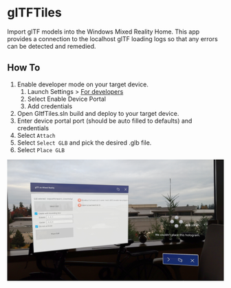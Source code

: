 # glTFTiles

Import glTF models into the Windows Mixed Reality Home. This app provides a connection to the localhost glTF loading logs
so that any errors can be detected and remedied. 

## How To

1. Enable developer mode on your target device.
   1. Launch Settings > [For developers](ms-settings:developers)
   1. Select Enable Device Portal
   1. Add credentials
1. Open GltfTiles.sln build and deploy to your target device.
1. Enter device portal port (should be auto filled to defaults) and credentials
1. Select `Attach`
1. Select `Select GLB` and pick the desired .glb file.
1. Select `Place GLB`

![Screenshot](20191024_093857_HoloLens.jpg)
